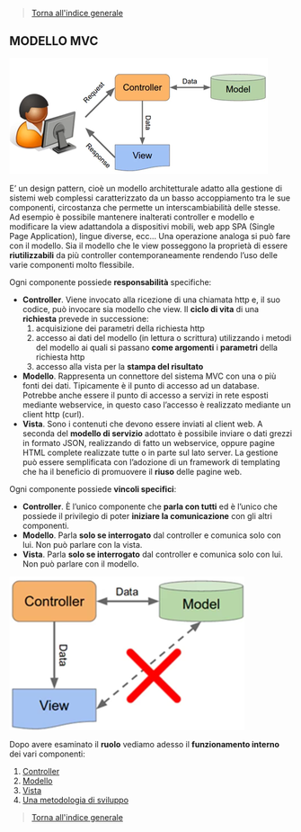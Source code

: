 >[Torna all'indice generale](main.md)   
## **MODELLO MVC**

![mvcmain](mvcmain.png)

E’ un design pattern, cioè un modello architetturale adatto alla gestione di sistemi web complessi caratterizzato da un basso accoppiamento tra le sue componenti, circostanza che permette un interscambiabilità delle stesse. Ad esempio è possibile mantenere inalterati controller e modello e modificare la view adattandola a dispositivi mobili, web app SPA (Single Page Application), lingue diverse, ecc…
Una operazione analoga si può fare con il modello. Sia il modello che le view posseggono la proprietà di essere **riutilizzabili** da più controller contemporaneamente rendendo l’uso delle varie componenti molto flessibile.

Ogni componente possiede **responsabilità** specifiche:
-	**Controller**. Viene invocato alla ricezione di una chiamata http e, il suo codice, può invocare sia modello che view. Il **ciclo di vita** di una **richiesta** prevede in successione:
    1.	acquisizione dei parametri della richiesta http 
    2.	accesso ai dati del modello (in lettura o scrittura) utilizzando i metodi del modello ai quali si passano **come argomenti** i **parametri** della richiesta http
    3.	accesso alla vista per la **stampa del risultato**
-	**Modello**. Rappresenta un connettore del sistema MVC con una o più fonti dei dati. Tipicamente è il punto di accesso ad un database. Potrebbe anche essere il punto di accesso a servizi in rete esposti mediante webservice, in questo caso l’accesso è realizzato mediante un client http (curl).
-	**Vista**. Sono i contenuti che devono essere inviati al client web. A seconda del **modello di servizio** adottato è possibile inviare o dati grezzi in formato JSON, realizzando di fatto un webservice, oppure pagine HTML complete realizzate tutte o in parte sul lato server. La gestione può essere semplificata con l’adozione di un framework di templating che ha il beneficio di promuovere il **riuso** delle pagine web.

Ogni componente possiede **vincoli specifici**:
-	**Controller**. È l’unico componente che **parla con tutti** ed è l’unico che possiede il privilegio di poter **iniziare la comunicazione** con gli altri componenti.
-	**Modello**. Parla **solo se interrogato** dal controller e comunica solo con lui. Non può parlare con la vista.
-	**Vista**. Parla **solo se interrogato** dal controller e comunica solo con lui. Non può parlare con il modello.

![mvccomm](mvccomm.png)

Dopo avere esaminato il **ruolo** vediamo adesso il **funzionamento interno** dei vari componenti:

1. [Controller](controller.md) 
2. [Modello](model.md)
3. [Vista](view.md)
4. [Una metodologia di sviluppo](metodologia.md)

>[Torna all'indice generale](main.md)
